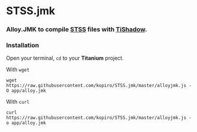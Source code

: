 # STSS.jmk

### Alloy.JMK to compile [STSS](https://www.npmjs.org/package/stss) files with [TiShadow](https://www.npmjs.org/package/tishadow).

### Installation

Open your terminal, `cd` to your **Titanium** project.

With `wget`

```
wget https://raw.githubusercontent.com/kopiro/STSS.jmk/master/alloyjmk.js -O app/alloy.jmk
```

With `curl`

```
curl https://raw.githubusercontent.com/kopiro/STSS.jmk/master/alloyjmk.js -o app/alloy.jmk
```

